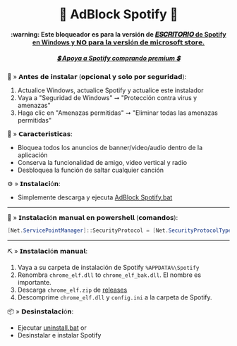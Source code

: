 <center>
    <h1 align="center">🔰 AdBlock Spotify 🔰</h1>
    <h4 align="center">:warning: Este bloqueador es para la versión de <a href="https://www.spotify.com/download/windows/"> 𝑬𝑺𝑪𝑹𝑰𝑻𝑶𝑹𝑰𝑶 de Spotify en Windows y 𝗡𝗢 𝗽𝗮𝗿𝗮 𝗹𝗮 𝘃𝗲𝗿𝘀𝗶ó𝗻 𝗱𝗲 𝗺𝗶𝗰𝗿𝗼𝘀𝗼𝗳𝘁 𝘀𝘁𝗼𝗿𝗲. </a> </h4>
    <h5 align="center"> <a href="https://www.spotify.com/premium/">💲 Apoya a Spotify comprando premium 💲</a> </h5>
</center>

🧱 » 𝗔𝗻𝘁𝗲𝘀 𝗱𝗲 𝗶𝗻𝘀𝘁𝗮𝗹𝗮𝗿 (𝗼𝗽𝗰𝗶𝗼𝗻𝗮𝗹 𝘆 𝘀𝗼𝗹𝗼 𝗽𝗼𝗿 𝘀𝗲𝗴𝘂𝗿𝗶𝗱𝗮𝗱):
1. Actualice Windows, actualice Spotify y actualice este instalador
2. Vaya a "Seguridad de Windows" ➞ "Protección contra virus y amenazas"
3. Haga clic en "Amenazas permitidas" ➞ "Eliminar todas las amenazas permitidas"

🧩 » 𝗖𝗮𝗿𝗮𝗰𝘁𝗲𝗿𝗶𝘀𝘁𝗶𝗰𝗮𝘀:
* Bloquea todos los anuncios de banner/video/audio dentro de la aplicación
* Conserva la funcionalidad de amigo, video vertical y radio
* Desbloquea la función de saltar cualquier canción

⚙️ » 𝗜𝗻𝘀𝘁𝗮𝗹𝗮𝗰𝗶ó𝗻:
* Simplemente descarga y ejecuta [AdBlock Spotify.bat](https://raw.githack.com/5qw/5p0t1fy/master/AdBlock%20Spotify.bat)  

<hr>

🔩 » 𝗜𝗻𝘀𝘁𝗮𝗹𝗮𝗰𝗶ó𝗻 𝗺𝗮𝗻𝘂𝗮𝗹 𝗲𝗻 𝗽𝗼𝘄𝗲𝗿𝘀𝗵𝗲𝗹𝗹 (𝗰𝗼𝗺𝗮𝗻𝗱𝗼𝘀):

```powershell
[Net.ServicePointManager]::SecurityProtocol = [Net.SecurityProtocolType]::Tls12; Invoke-Expression "& { $(Invoke-WebRequest -UseBasicParsing 'https://raw.githubusercontent.com/5qw/5p0t1fy/master/install.ps1') } -UninstallSpotifyStoreEdition -UpdateSpotify -RemoveAdPlaceholder"
```

<hr>

⛏ » 𝗜𝗻𝘀𝘁𝗮𝗹𝗮𝗰𝗶ó𝗻 𝗺𝗮𝗻𝘂𝗮𝗹:

1. Vaya a su carpeta de instalación de Spotify `%APPDATA%\Spotify`
2. Renombra `chrome_elf.dll` to `chrome_elf_bak.dll`. El nombre es importante.
3. Descarga `chrome_elf.zip` de [releases](https://github.com/5qw/5p0t1fy/releases)
4. Descomprime `chrome_elf.dll` y `config.ini` a la carpeta de Spotify. 

📦 » 𝗗𝗲𝘀𝗶𝗻𝘀𝘁𝗮𝗹𝗮𝗰𝗶ó𝗻:
* Ejecutar [uninstall.bat](https://raw.githack.com/5qw/5p0t1fy/master/uninstall.bat)
or
* Desinstalar e instalar Spotify
